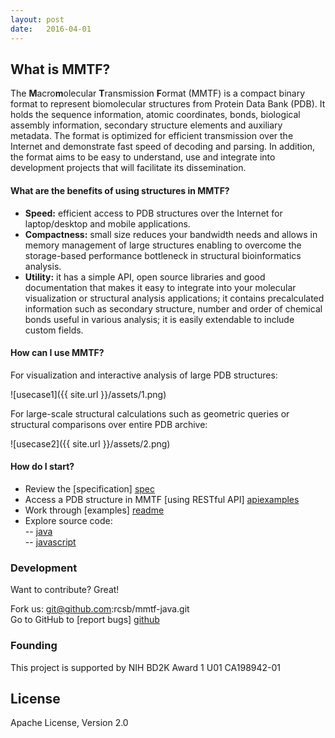 ```yaml
---
layout: post
date:   2016-04-01
---
```


## What is MMTF?

The **M**acro**m**olecular **T**ransmission **F**ormat (MMTF) is a compact binary format to represent biomolecular structures from Protein Data Bank (PDB). It holds the sequence information, atomic coordinates, bonds, biological assembly information, secondary structure elements and auxiliary metadata. The format is optimized for efficient transmission over the Internet and demonstrate fast speed of decoding and parsing. In addition, the format aims to be easy to understand, use and integrate into development projects that will facilitate its dissemination.

#### What are the benefits of using structures in MMTF?

* **Speed:** efficient access to PDB structures over the Internet for laptop/desktop and mobile applications.
* **Compactness:** small size reduces your bandwidth needs and allows in memory management of large structures enabling to overcome the storage-based performance bottleneck in structural bioinformatics analysis.
* **Utility:** it has a simple API, open source libraries and good documentation that makes it easy to integrate into your molecular visualization or structural analysis applications; it contains precalculated information such as secondary structure, number and order of chemical bonds useful in various analysis; it is easily extendable to include custom fields.

#### How can I use MMTF?

For visualization and interactive analysis of large PDB structures:  

![usecase1]({{ site.url }}/assets/1.png)

For large-scale structural calculations such as geometric queries or structural comparisons over entire PDB archive:  

![usecase2]({{ site.url }}/assets/2.png)

#### How do I start?

* Review the [specification] [spec]
* Access a PDB structure in MMTF [using RESTful API] [apiexamples]
* Work through [examples] [readme]
* Explore source code:  
 -- [java]  
 -- [javascript]  

### Development

Want to contribute? Great!  

Fork us: git@github.com:rcsb/mmtf-java.git  
Go to GitHub to [report bugs] [github]  

### Founding

This project is supported by NIH BD2K Award 1 U01 CA198942-01

License
----
Apache License, Version 2.0

   [github]: <https://github.com/rcsb/mmtf/>
   [java]: <https://github.com/rcsb/mmtf-java>
   [javascript]: https://github.com/rcsb/mmtf-javascript
   [git-repo-url]: <git@github.com:rcsb/mmtf-java.git>
   [readme]: <https://github.com/rcsb/mmtf-java/blob/master/README.md>
   [spec]: <https://github.com/rcsb/mmtf/blob/master/spec.md>
   [apiexamples]: <>
